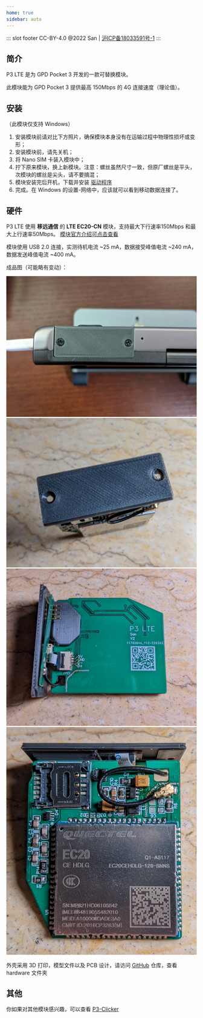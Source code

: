 ```yaml
---
home: true
sidebar: auto
---
```


::: slot footer
CC-BY-4.0 @2022 San | <a href="https://beian.miit.gov.cn" target="_blank">沪ICP备18033591号-1</a>
:::

## 简介

P3 LTE 是为 GPD Pocket 3 开发的一款可替换模块。

此模块能为 GPD Pocket 3 提供最高 150Mbps 的 4G 连接速度（理论值）。

## 安装

（此模块仅支持 Windows）

1. 安装模块前请对比下方照片，确保模块本身没有在运输过程中物理性损坏或变形；
2. 安装模块前，请先关机；
3. 将 Nano SIM 卡装入模块中；
4. 拧下原来模块，换上新模块。注意：螺丝虽然尺寸一致，但原厂螺丝是平头，次模块的螺丝是尖头，请不要搞混；
5. 模块安装完后开机，下载并安装 [驱动程序](../hardware/Quectel_LTE&5G_Windows_USB_Driver_V2.2.4.zip)
6. 完成。在 Windows 的设置-网络中，应该就可以看到移动数据连接了。

## 硬件

P3 LTE 使用 __移远通信__ 的 __LTE EC20-CN__ 模块，支持最大下行速率150Mbps 和最大上行速率50Mbps。
[模块官方介绍可点击查看](https://www.quectel.com/cn/product/ec20-cn)

模块使用 USB 2.0 连接，实测待机电流 ~25 mA，数据接受峰值电流 ~240 mA，数据发送峰值电流 ~400 mA。

成品图（可能略有变动）：

<img alt="Demo4" src="../hardware/demo/Demo4.jpg" width="600">
<img alt="Demo3" src="../hardware/demo/Demo3.jpg" width="600">
<img alt="Demo1" src="../hardware/demo/Demo1.jpg" width="600">
<img alt="Demo2" src="../hardware/demo/Demo2.jpg" width="600">

外壳采用 3D 打印，模型文件以及 PCB 设计，请访问 [GitHub](https://github.com/zhujunsan/p3-lte) 仓库，查看 hardware 文件夹

## 其他

你如果对其他模块感兴趣，可以查看 [P3-Clicker](https://p3-clicker.wulige.com)

